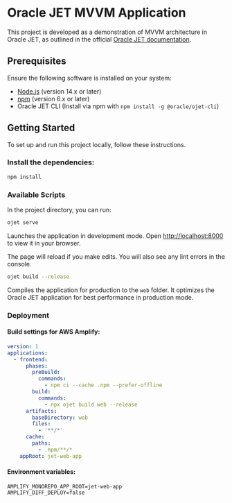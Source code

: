# Oracle JET MVVM Application

This project is developed as a demonstration of MVVM architecture in Oracle JET, as outlined in the official [Oracle JET documentation](https://docs.oracle.com/en/middleware/developer-tools/jet/14.1/develop/getting-started-oracle-javascript-extension-toolkit-jet.html#GUID-6AEB5A00-22D8-4BC1-AAB3-4134F906C1C0).

## Prerequisites

Ensure the following software is installed on your system:

- [Node.js](https://nodejs.org/en/) (version 14.x or later)
- [npm](https://www.npm.com/get-npm) (version 6.x or later)
- Oracle JET CLI (Install via npm with `npm install -g @oracle/ojet-cli`)

## Getting Started

To set up and run this project locally, follow these instructions.

### Install the dependencies:
```sh
npm install
```


### Available Scripts

In the project directory, you can run:

```sh
ojet serve
```
Launches the application in development mode.
Open [http://localhost:8000](http://localhost:8000) to view it in your browser.


The page will reload if you make edits.
You will also see any lint errors in the console.

```sh
ojet build --release
```

Compiles the application for production to the `web` folder.
It optimizes the Oracle JET application for best performance in production mode.

### Deployment
#### Build settings for AWS Amplify:
```yml
version: 1
applications:
  - frontend:
      phases:
        preBuild:
          commands:
            - npm ci --cache .npm --prefer-offline
        build:
          commands: 
            - npx ojet build web --release
      artifacts:
        baseDirectory: web
        files:
          - '**/*'
      cache:
        paths:
          - .npm/**/*
    appRoot: jet-web-app

```
#### Environment variables:
```
AMPLIFY_MONOREPO_APP_ROOT=jet-web-app
AMPLIFY_DIFF_DEPLOY=false
```
